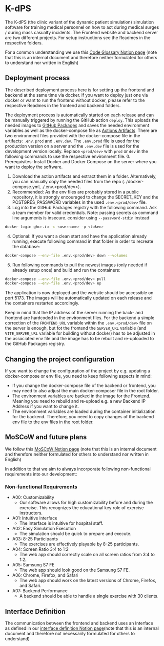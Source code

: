 # K-dPS
The K-dPS (the clinic variant of the dynamic patient simulation) simulation software for training medical personnel on how to act during medical 
surges / during mass casualty incidents.
The Frontend website and backend server are two different projects. For setup instructions see the Readmes in the respective folders.

For a common understanding we use this 
[Code Glossary Notion page](https://k-dps.notion.site/9e82c16b6d9248679b87e0403bbf81a9?v=06e889f90e834b7baf2f879f9ad9551b&pvs=4) (note that this 
is an internal document and therefore neither formulated for others to understand nor 
written in English)

## Deployment process
The described deployment process here is for setting up the frontend and backend at the same time via docker. If you want to deploy just one via 
docker or want to run the frontend without docker, please refer to the respective Readmes in the frontend and backend folders.

The deployment process is automatically started on each release and can be manually triggered by running the GitHub action `deploy`.
This uploads the needed images to [GitHub Packages](https://github.com/orgs/hpi-sam/packages?repo_name=dps.training_k) and saves the needed 
environment variables as well as the docker-compose file as 
[Actions Artifacts](https://github.com/hpi-sam/dps.training_k/actions/workflows/deploy.yml).
There are two environment files provided with the docker-compose file in the artifacts: `.env.prod` and `.env.dev`.
The `.env.prod` file is used for the production version on a server and the `.env.dev` file is used for the development version locally.
Replace `<prod/dev>` with `prod` or `dev` in the following commands to use the respective environment file.
0. Prerequisites: Install Docker and Docker Compose on the server where you want to deploy the software.
1. Download the action artifacts and extract them in a folder. Alternatively, you can manually copy the needed files from the repo (.
   /docker-compose.yml, ./.env.<prod/dev>).
2. Recommended: As the env files are probably stored in a public repository, it is strongly encouraged to change the SECRET_KEY and the 
   POSTGRES_PASSWORD variables in the used `.env.<prod/dev>` file.
3. Log into the GitHub Packages registry with the following command. Ask a team member for valid credentials. Note: passing secrets as command line arguments is insecure. consider using `--password-stdin` instead
```bash
docker login ghcr.io -u <username> -p <token>
```
4. Optional: If you want a clean start and have the application already running, execute following command in that folder in order to recreate the 
   database:
```bash
docker-compose --env-file .env.<prod/dev> down --volumes
```
5. Run following commands to pull the newest images (only needed if already setup once) and build and run the containers:
```bash
docker-compose --env-file .env.<prod/dev> pull
docker-compose --env-file .env.<prod/dev> up
```

The application is now deployed and the website should be accessible on port 5173. The images will be automatically updated on each release and 
the containers restarted accordingly.

Keep in mind that the IP address of the server running the back- and frontend are hardcoded in the environment files. For 
the backend a simple correction of the `FRONTEND_URL` variable within the `.env.<prod/dev>` file on the server is enough, but fot the frontend the 
`SERVER_URL` variable (and `VITE_SERVER_URL` variable for building without docker) has to be adjusted in the associated env file and the image has 
to be rebuilt and re-uploaded to the GitHub Packages registry.

## Changing the project configuration
If you want to change the configuration of the project by e.g. updating a docker-compose or env file, you need to keep following aspects in mind:
- If you change the docker-compose file of the backend or frontend, you may need to also adjust the main docker-composer file in the root folder.
- The environment variables are backed in the image for the Frontend. Meaning you need to rebuild and re-upload e.g. a new Backend IP Address if you 
  want to change it.
- The environment variables are loaded during the container initialization for the backend. Therefore, you need to copy changes of the backend env 
  file to the env files in the root folder.

## MoSCoW and future plans
We follow this [MoSCoW Notion page](https://k-dps.notion.site/MoSCoW-78d8a9b852f7499bb7fb47a770c30723?pvs=4) (note that this is an internal 
document and therefore neither formulated for others to understand nor written in English)

In addition to that we aim to always incorporate following non-functional requirements into our development:

### Non-functional Requirements 
- A00: Customizability
  - Our software allows for high customizability before and during the exercise. This recognizes the educational key role of exercise instructors.
- A01: Intuitive Interface
  - The interface is intuitive for hospital staff.
- A02: Easy Simulation Execution
  - The simulation should be quick to prepare and execute.
- A03: 8-25 Participants
  - The exercises are effectively playable by 8-25 participants.
- A04: Screen Ratio 3:4 to 1:2
  - The web app should correctly scale on all screen ratios from 3:4 to 1:2.
- A05: Samsung S7 FE
  - The web app should look good on the Samsung S7 FE.
- A06: Chrome, Firefox, and Safari
  - The web app should work on the latest versions of Chrome, Firefox, and Safari.
- A07: Backend Performance
  - A backend should be able to handle a single exercise with 30 clients.
 
## Interface Definition
The communication between the frontend and backend uses an Interface as defined in our
[interface definition Notion page](https://k-dps.notion.site/Interface-Definition-6852697ae02f41b29544550f84e1049a)(note that this is an internal 
document and therefore not necessarily formulated for others to understand)
